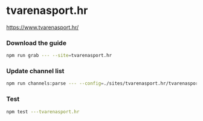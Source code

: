 # tvarenasport.hr

https://www.tvarenasport.hr/

### Download the guide

```sh
npm run grab --- --site=tvarenasport.hr
```

### Update channel list

```sh
npm run channels:parse --- --config=./sites/tvarenasport.hr/tvarenasport.hr.config.js --output=./sites/tvarenasport.hr/tvarenasport.hr.channels.xml
```

### Test

```sh
npm test ---tvarenasport.hr
```
